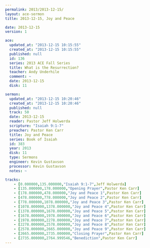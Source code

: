 ```yaml
---
permalink: 2013/2013-12-15/
layout: ace-sermon
title: 2013-12-15, Joy and Peace

date: 2013-12-15
version: 1

ace:
  updated_at: "2013-12-15 10:15:55"
  created_at: "2013-12-15 10:15:55"
  published: null
  id: 136
  series: 2013 ACE Fall Series
  title: What is the Resurrection?
  teacher: Andy Underhile
  comment: ~ 
  date: 2013-12-15
  disk: 11

sermon:
  updated_at: "2013-12-15 10:20:46"
  created_at: "2013-12-15 10:20:46"
  published: null
  track: 50
  date: 2013-12-15
  reader: Pastor Jeff Holwerda
  scripture: "Isaiah 9:1-7"
  preacher: Pastor Ken Carr
  title: Joy and Peace
  series: Book of Isaiah
  id: 383
  year: 2013
  disk: 11
  type: Sermons
  engineer: Kevin Gustavson
  processor: Kevin Gustavson
  notes: ~ 

tracks:
    - [0.000000,135.000000,"Isaiah 9:1-7",Jeff Holwerda]
    - [135.000000,178.000000,"Opening Prayer",Pastor Ken Carr]
    - [178.000000,478.000000,"Joy and Peace 1",Pastor Ken Carr]
    - [478.000000,778.000000,"Joy and Peace 2",Pastor Ken Carr]
    - [778.000000,1078.000000,"Joy and Peace 3",Pastor Ken Carr]
    - [1078.000000,1378.000000,"Joy and Peace 4",Pastor Ken Carr]
    - [1378.000000,1678.000000,"Joy and Peace 5",Pastor Ken Carr]
    - [1678.000000,1978.000000,"Joy and Peace 6",Pastor Ken Carr]
    - [1978.000000,2278.000000,"Joy and Peace 7",Pastor Ken Carr]
    - [2278.000000,2578.000000,"Joy and Peace 8",Pastor Ken Carr]
    - [2578.000000,2665.000000,"Joy and Peace 9",Pastor Ken Carr]
    - [2665.000000,2735.000000,"Closing Prayer",Pastor Ken Carr]
    - [2735.000000,2764.999546,"Benediction",Pastor Ken Carr]
---
```

